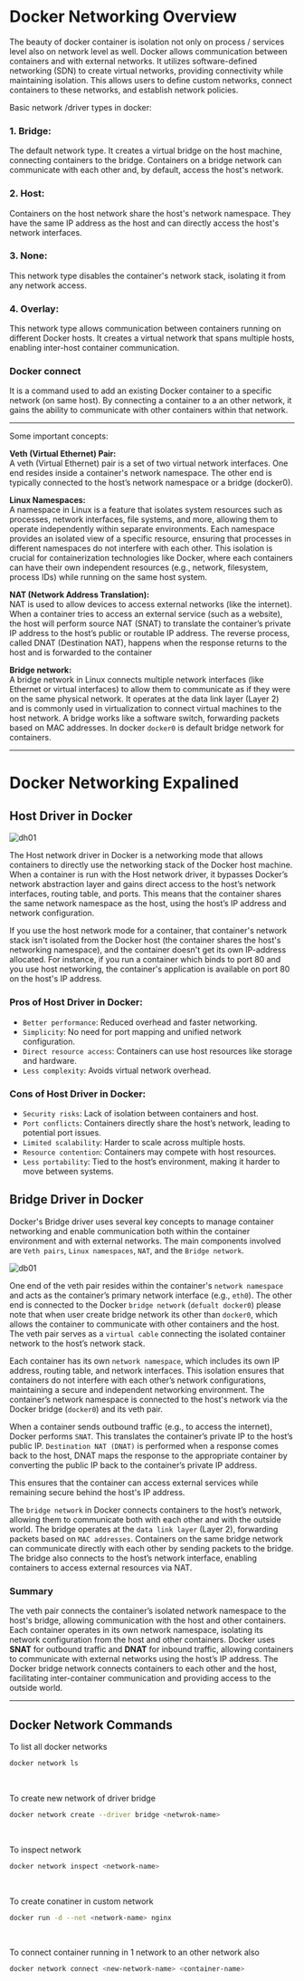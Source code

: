 # Docker Networking Overview

The beauty of docker container is isolation not only on process / services level also on network level as well. Docker allows communication between containers and with external networks. It utilizes software-defined networking (SDN) to create virtual networks, providing connectivity while maintaining isolation. This allows users to define custom networks, connect containers to these networks, and establish network policies.         
 
Basic network /driver types in docker:

### 1. Bridge: 
The default network type. It creates a virtual bridge on the host machine, connecting containers to the bridge. Containers on a bridge network can communicate with each other and, by default, access the host's network.        

### 2. Host: 
Containers on the host network share the host's network namespace. They have the same IP address as the host and can directly access the host's network interfaces.    

### 3. None:
This network type disables the container's network stack, isolating it from any network access.   

### 4. Overlay: 
This network type allows communication between containers running on different Docker hosts. It creates a virtual network that spans multiple hosts, enabling inter-host container communication.  

### Docker connect 
It is a command used to add an existing Docker container to a specific network (on same host). By connecting a container to a an other network, it gains the ability to communicate with other containers within that network.

---
Some important concepts:

**Veth (Virtual Ethernet) Pair:**             
  A veth (Virtual Ethernet) pair is a set of two virtual network interfaces. One end resides inside a container's network namespace. The other end is typically connected to the host’s network namespace or a bridge (docker0).
  
**Linux Namespaces:**   
  A namespace in Linux is a feature that isolates system resources such as processes, network interfaces, file systems, and more, allowing them to operate independently within separate environments. Each namespace provides an isolated view of a specific resource, ensuring that processes in different namespaces do not interfere with each other. This isolation is crucial for containerization technologies like Docker, where each containers can have their own independent resources (e.g., network, filesystem, process IDs) while running on the same host system.   
  
**NAT (Network Address Translation):**    
  NAT is used to allow devices to access external networks (like the internet). When a container tries to access an external service (such as a website), the host will perform source NAT (SNAT) to translate the container’s private IP address to the host’s public or routable IP address. The reverse process, called DNAT (Destination NAT), happens when the response returns to the host and is forwarded to the container
  
**Bridge network:**    
  A bridge network in Linux connects multiple network interfaces (like Ethernet or virtual interfaces) to allow them to communicate as if they were on the same physical network. It operates at the data link layer (Layer 2) and is commonly used in virtualization to connect virtual machines to the host network. A bridge works like a software switch, forwarding packets based on MAC addresses. In docker `docker0` is default bridge network for containers.

---
# Docker Networking Expalined

## Host Driver in Docker

![dh01](images/dh01.webp)


The Host network driver in Docker is a networking mode that allows containers to directly use the networking stack of the Docker host machine. When a container is run with the Host network driver, it bypasses Docker’s network abstraction layer and gains direct access to the host’s network interfaces, routing table, and ports. This means that the container shares the same network namespace as the host, using the host’s IP address and network configuration.

If you use the host network mode for a container, that container's network stack isn't isolated from the Docker host (the container shares the host's networking namespace), and the container doesn't get its own IP-address allocated. For instance, if you run a container which binds to port 80 and you use host networking, the container's application is available on port 80 on the host's IP address.

### Pros of Host Driver in Docker:
- `Better performance`: Reduced overhead and faster networking.
- `Simplicity`: No need for port mapping and unified network configuration.
- `Direct resource access`: Containers can use host resources like storage and hardware.
- `Less complexity`: Avoids virtual network overhead.
    
### Cons of Host Driver in Docker:
- `Security risks`: Lack of isolation between containers and host.
- `Port conflicts`: Containers directly share the host’s network, leading to potential port issues.
- `Limited scalability`: Harder to scale across multiple hosts.
- `Resource contention`: Containers may compete with host resources.
- `Less portability`: Tied to the host’s environment, making it harder to move between systems.


## Bridge Driver in Docker   

Docker's Bridge driver uses several key concepts to manage container networking and enable communication both within the container environment and with external networks. The main components involved are `Veth pairs`, `Linux namespaces`, `NAT`, and the `Bridge network`.

![db01](images/db01.png)

 
One end of the veth pair resides within the container's `network namespace` and acts as the container’s primary network interface (e.g., `eth0`). The other end is connected to the Docker `bridge network` (`defualt docker0`) please note that when user create bridge network its other than `docker0`, which allows the container to communicate with other containers and the host. The veth pair serves as a `virtual cable` connecting the isolated container network to the host’s network stack.

Each container has its own `network namespace`, which includes its own IP address, routing table, and network interfaces. This isolation ensures that containers do not interfere with each other’s network configurations, maintaining a secure and independent networking environment. The container’s network namespace is connected to the host's network via the Docker bridge (`docker0`) and its veth pair.

When a container sends outbound traffic (e.g., to access the internet), Docker performs `SNAT`. This translates the container’s private IP to the host’s public IP. `Destination NAT (DNAT)` is performed when a response comes back to the host, DNAT maps the response to the appropriate container by converting the public IP back to the container’s private IP address.

This ensures that the container can access external services while remaining secure behind the host's IP address.

The `bridge network` in Docker connects containers to the host’s network, allowing them to communicate both with each other and with the outside world. The bridge operates at the `data link layer` (Layer 2), forwarding packets based on `MAC addresses`. Containers on the same bridge network can communicate directly with each other by sending packets to the bridge. The bridge also connects to the host’s network interface, enabling containers to access external resources via NAT.

### **Summary**

The veth pair connects the container’s isolated network namespace to the host's bridge, allowing communication with the host and other containers. Each container operates in its own network namespace, isolating its network configuration from the host and other containers. Docker uses **SNAT** for outbound traffic and **DNAT** for inbound traffic, allowing containers to communicate with external networks using the host’s IP address. The Docker bridge network connects containers to each other and the host, facilitating inter-container communication and providing access to the outside world.

---

## Docker Network Commands

To list all docker networks
```bash
docker network ls
```
<br>

To create new network of driver bridge
```bash
docker network create --driver bridge <netwrok-name>
```
<br>

To inspect network
```bash
docker network inspect <network-name>
```
<br>

To create conatiner in custom network
```bash
docker run -d --net <network-name> nginx
```
<br>

To connect container running in 1 network to an other network also
```bash
docker network connect <new-network-name> <container-name>
```
<br>
